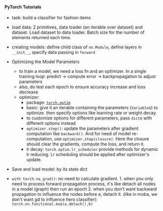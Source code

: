 #### PyTorch Tutorials

- task: build a classifier for fashion items
- load data: 2 primitives, data loader (an iterable over dataset) and dataset. Load dataset to data loader. Batch size for the number of elements returned each time.
- creating models: define child class of `nn.Module`, define layers in `__init__`, specify data passing in `forward`
- Optimizing the Model Parameters

  - to train a model, we need a loss fn and an optimizer. In a single training loop: predict -> compute error -> backpropagation to adjust parameters
  - also, do test each epoch to ensure accuracy increase and loss decrease
  - optimizer:
    - package: [`torch.optim`](https://pytorch.org/docs/stable/optim.html#module-torch.optim)
    - basic: give it an iterable containing the parameters (`Variable`s) to optimize. then specify options like learning rate or weight decay.
    - to customize options for different parameters, pass `dict`s with different options instead
    - `optimizer.step()`: update the parameters after gradient computation like `backward()`. And for need of model re-computation, use `optimizer.step(closure)`. Here the closure should clear the gradients, compute the loss, and return it. 
    - lr decay: `torch.optim.lr_scheduler` provide methods for dynamic lr reducing. Lr scheduling should be applied after optimizer's update.
- Save and load model: by its state dict
- `with torch.no_grad()`: no need to calculate gradient. 1. when you only need to process forward propagation process, it's like detach all nodes in a model (graph) then run an epoch 2. when you don't want backward propagation to influence the nodes before a, detach it. (like in moba, we don't want gd to influence hero classifier): `torch.nn.functional.mse(a.detach(),b)`